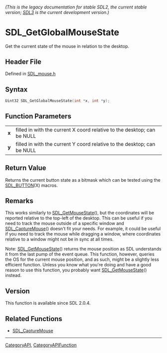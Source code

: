 ###### (This is the legacy documentation for stable SDL2, the current stable version; [SDL3](https://wiki.libsdl.org/SDL3/) is the current development version.)
# SDL_GetGlobalMouseState

Get the current state of the mouse in relation to the desktop.

## Header File

Defined in [SDL_mouse.h](https://github.com/libsdl-org/SDL/blob/SDL2/include/SDL_mouse.h)

## Syntax

```c
Uint32 SDL_GetGlobalMouseState(int *x, int *y);

```

## Function Parameters

|           |                                                                         |
| --------- | ----------------------------------------------------------------------- |
| **x**     | filled in with the current X coord relative to the desktop; can be NULL |
| **y**     | filled in with the current Y coord relative to the desktop; can be NULL |

## Return Value

Returns the current button state as a bitmask which can be tested using the
[SDL_BUTTON](SDL_BUTTON)(X) macros.

## Remarks

This works similarly to [SDL_GetMouseState](SDL_GetMouseState)(), but the
coordinates will be reported relative to the top-left of the desktop. This
can be useful if you need to track the mouse outside of a specific window
and [SDL_CaptureMouse](SDL_CaptureMouse)() doesn't fit your needs. For
example, it could be useful if you need to track the mouse while dragging a
window, where coordinates relative to a window might not be in sync at all
times.

Note: [SDL_GetMouseState](SDL_GetMouseState)() returns the mouse position
as SDL understands it from the last pump of the event queue. This function,
however, queries the OS for the current mouse position, and as such, might
be a slightly less efficient function. Unless you know what you're doing
and have a good reason to use this function, you probably want
[SDL_GetMouseState](SDL_GetMouseState)() instead.

## Version

This function is available since SDL 2.0.4.

## Related Functions

* [SDL_CaptureMouse](SDL_CaptureMouse)

----
[CategoryAPI](CategoryAPI), [CategoryAPIFunction](CategoryAPIFunction)


